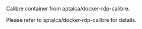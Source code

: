 Calibre container from aptalca/docker-rdp-calibre.

Please refer to aptalca/docker-rdp-calibre for details.
